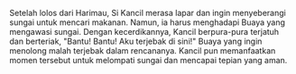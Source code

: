 Setelah lolos dari Harimau, Si Kancil merasa lapar dan ingin menyeberangi sungai untuk mencari makanan. Namun, ia harus menghadapi Buaya yang mengawasi sungai. Dengan kecerdikannya, Kancil berpura-pura terjatuh dan berteriak, "Bantu! Bantu! Aku terjebak di sini!" Buaya yang ingin menolong malah terjebak dalam rencananya. Kancil pun memanfaatkan momen tersebut untuk melompati sungai dan mencapai tepian yang aman.
